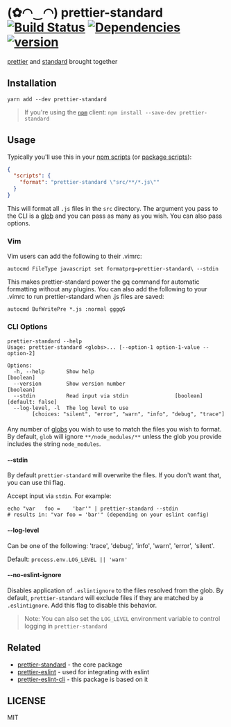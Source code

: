 # (✿◠‿◠) prettier-standard [![Build Status][build-badge]][build] [![Dependencies][dependencyci-badge]][dependencyci] [![version][version-badge]][package]

[prettier](https://github.com/prettier/prettier) and [standard](https://github.com/feross/standard) brought together

## Installation

```
yarn add --dev prettier-standard
```

> If you're using the [`npm`][npm] client: `npm install --save-dev prettier-standard`

## Usage

Typically you'll use this in your [npm scripts][npm scripts] (or [package scripts][package scripts]):

```json
{
  "scripts": {
    "format": "prettier-standard \"src/**/*.js\""
  }
}
```

This will format all `.js` files in the `src` directory. The argument you pass to the CLI
is a [glob][glob] and you can pass as many as you wish. You can also pass options.

### Vim

Vim users can add the following to their .vimrc:

```
autocmd FileType javascript set formatprg=prettier-standard\ --stdin
```

This makes prettier-standard power the gq command for automatic formatting without any plugins. You can also add the following to your .vimrc to run prettier-standard when .js files are saved:

```
autocmd BufWritePre *.js :normal gggqG
```

### CLI Options

```
prettier-standard --help
Usage: prettier-standard <globs>... [--option-1 option-1-value --option-2]

Options:
  -h, --help       Show help                                           [boolean]
  --version        Show version number                                 [boolean]
  --stdin          Read input via stdin               [boolean] [default: false]
  --log-level, -l  The log level to use
        [choices: "silent", "error", "warn", "info", "debug", "trace"]
```

#### <globs>

Any number of [globs][glob] you wish to use to match the files you wish to format. By default, `glob` will ignore
`**/node_modules/**` unless the glob you provide
includes the string `node_modules`.

#### --stdin

By default `prettier-standard` will overwrite the files. If you don't want that, you can use thi flag.

Accept input via `stdin`. For example:

```
echo "var   foo =    'bar'" | prettier-standard --stdin
# results in: "var foo = 'bar'" (depending on your eslint config)
```

#### --log-level

Can be one of the following: 'trace', 'debug', 'info', 'warn', 'error', 'silent'.

Default: `process.env.LOG_LEVEL || 'warn'`

#### --no-eslint-ignore

Disables application of `.eslintignore` to the files resolved from the glob. By
default, `prettier-standard` will exclude files if they are matched by a
`.eslintignore`. Add this flag to disable this behavior.

> Note: You can also set the `LOG_LEVEL` environment variable to control logging in `prettier-standard`

## Related

- [prettier-standard](https://github.com/prettier/prettier) - the core package
- [prettier-eslint](https://github.com/prettier/prettier-eslint) - used for integrating with eslint
- [prettier-eslint-cli](https://github.com/prettier/prettier-eslint-cli) - this package is based on it

<!-- ALL-CONTRIBUTORS-LIST:START - Do not remove or modify this section -->
<!-- ALL-CONTRIBUTORS-LIST:END -->

## LICENSE

MIT

[yarn]: https://yarnpkg.com/
[npm]: https://www.npmjs.com/
[node]: https://nodejs.org
[build-badge]: https://img.shields.io/travis/sheerun/prettier-standard.svg?style=flat-square
[build]: https://travis-ci.org/sheerun/prettier-standard
[coverage-badge]: https://img.shields.io/codecov/c/github/sheerun/prettier-standard.svg?style=flat-square
[coverage]: https://codecov.io/github/sheerun/prettier-standard
[dependencyci-badge]: https://dependencyci.com/github/sheerun/prettier-standard/badge?style=flat-square
[dependencyci]: https://dependencyci.com/github/sheerun/prettier-standard
[version-badge]: https://img.shields.io/npm/v/prettier-standard.svg?style=flat-square
[package]: https://www.npmjs.com/package/prettier-standard
[downloads-badge]: https://img.shields.io/npm/dm/prettier-standard.svg?style=flat-square
[npm-stat]: http://npm-stat.com/charts.html?package=prettier-standard&from=2016-04-01
[license-badge]: https://img.shields.io/npm/l/prettier-standard.svg?style=flat-square
[license]: https://github.com/sheerun/prettier-standard/blob/master/other/LICENSE
[prs-badge]: https://img.shields.io/badge/PRs-welcome-brightgreen.svg?style=flat-square
[prs]: http://makeapullrequest.com
[donate-badge]: https://img.shields.io/badge/$-support-green.svg?style=flat-square
[donate]: http://kcd.im/donate
[coc-badge]: https://img.shields.io/badge/code%20of-conduct-ff69b4.svg?style=flat-square
[coc]: https://github.com/sheerun/prettier-standard/blob/master/other/CODE_OF_CONDUCT.md
[roadmap-badge]: https://img.shields.io/badge/%F0%9F%93%94-roadmap-CD9523.svg?style=flat-square
[roadmap]: https://github.com/sheerun/prettier-standard/blob/master/other/ROADMAP.md
[examples-badge]: https://img.shields.io/badge/%F0%9F%92%A1-examples-8C8E93.svg?style=flat-square
[examples]: https://github.com/sheerun/prettier-standard/blob/master/other/EXAMPLES.md
[github-watch-badge]: https://img.shields.io/github/watchers/sheerun/prettier-standard.svg?style=social
[github-watch]: https://github.com/sheerun/prettier-standard/watchers
[github-star-badge]: https://img.shields.io/github/stars/sheerun/prettier-standard.svg?style=social
[github-star]: https://github.com/sheerun/prettier-standard/stargazers
[twitter]: https://twitter.com/intent/tweet?text=Check%20out%20prettier-standard!%20https://github.com/sheerun/prettier-standard%20%F0%9F%91%8D
[twitter-badge]: https://img.shields.io/twitter/url/https/github.com/sheerun/prettier-standard.svg?style=social
[emojis]: https://github.com/kentcdodds/all-contributors#emoji-key
[all-contributors]: https://github.com/kentcdodds/all-contributors
[npm scripts]: https://docs.npmjs.com/misc/scripts
[package scripts]: https://github.com/kentcdodds/p-s
[glob]: https://github.com/isaacs/node-glob

